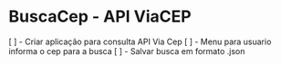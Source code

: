 # BuscaCep - API ViaCEP
[ ] - Criar aplicação para consulta API Via Cep
[ ] - Menu para usuario informa o cep para a busca
[ ] - Salvar busca em formato .json